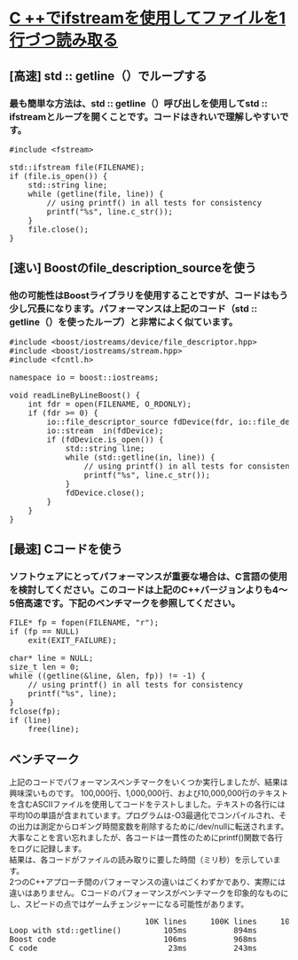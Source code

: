 # [C ++でifstreamを使用してファイルを1行づつ読み取る](https://www.it-swarm-ja.tech/ja/c++/c-%e3%81%a7ifstream%e3%82%92%e4%bd%bf%e7%94%a8%e3%81%97%e3%81%a6%e3%83%95%e3%82%a1%e3%82%a4%e3%83%ab%e3%82%921%e8%a1%8c%e3%81%a5%e3%81%a4%e8%aa%ad%e3%81%bf%e5%8f%96%e3%82%8b/941521572/)

## [高速] std :: getline（）でループする
### 最も簡単な方法は、std :: getline（）呼び出しを使用してstd :: ifstreamとループを開くことです。コードはきれいで理解しやすいです。
<pre>
#include &lt;fstream&gt;

std::ifstream file(FILENAME);
if (file.is_open()) {
    std::string line;
    while (getline(file, line)) {
        // using printf() in all tests for consistency
        printf("%s", line.c_str());
    }
    file.close();
}
</pre>

## [速い] Boostのfile_description_sourceを使う
### 他の可能性はBoostライブラリを使用することですが、コードはもう少し冗長になります。パフォーマンスは上記のコード（std :: getline（）を使ったループ）と非常によく似ています。
<pre>
#include &lt;boost/iostreams/device/file_descriptor.hpp&gt;
#include &lt;boost/iostreams/stream.hpp&gt;
#include &lt;fcntl.h&gt;

namespace io = boost::iostreams;

void readLineByLineBoost() {
    int fdr = open(FILENAME, O_RDONLY);
    if (fdr >= 0) {
        io::file_descriptor_source fdDevice(fdr, io::file_descriptor_flags::close_handle);
        io::stream <io::file_descriptor_source> in(fdDevice);
        if (fdDevice.is_open()) {
            std::string line;
            while (std::getline(in, line)) {
                // using printf() in all tests for consistency
                printf("%s", line.c_str());
            }
            fdDevice.close();
        }
    }
}
</pre>

## [最速] Cコードを使う
### ソフトウェアにとってパフォーマンスが重要な場合は、C言語の使用を検討してください。このコードは上記のC++バージョンよりも4〜5倍高速です。下記のベンチマークを参照してください。
<pre>
FILE* fp = fopen(FILENAME, "r");
if (fp == NULL)
    exit(EXIT_FAILURE);

char* line = NULL;
size_t len = 0;
while ((getline(&line, &len, fp)) != -1) {
    // using printf() in all tests for consistency
    printf("%s", line);
}
fclose(fp);
if (line)
    free(line);
</pre>

## ベンチマーク
上記のコードでパフォーマンスベンチマークをいくつか実行しましたが、結果は興味深いものです。 100,000行、1,000,000行、および10,000,000行のテキストを含むASCIIファイルを使用してコードをテストしました。テキストの各行には平均10の単語が含まれています。プログラムは-O3最適化でコンパイルされ、その出力は測定からロギング時間変数を削除するために/dev/nullに転送されます。大事なことを言い忘れましたが、各コードは一貫性のためにprintf()関数で各行をログに記録します。<br>
結果は、各コードがファイルの読み取りに要した時間（ミリ秒）を示しています。<br>
2つのC++アプローチ間のパフォーマンスの違いはごくわずかであり、実際には違いはありません。 Cコードのパフォーマンスがベンチマークを印象的なものにし、スピードの点ではゲームチェンジャーになる可能性があります。<br>
<pre>
                             10K lines     100K lines     1000K lines
Loop with std::getline()         105ms          894ms          9773ms
Boost code                       106ms          968ms          9561ms
C code                            23ms          243ms          2397ms
</pre>
